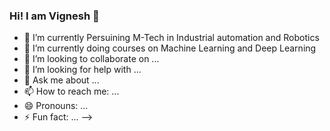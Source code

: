 ### Hi! I am Vignesh 👋

- 🔭 I’m currently Persuining M-Tech in Industrial automation and Robotics 
- 🌱 I’m currently doing courses on Machine Learning and Deep Learning
- 👯 I’m looking to collaborate on ...
- 🤔 I’m looking for help with ...
- 💬 Ask me about ...
- 📫 How to reach me: ...
- 😄 Pronouns: ...
- ⚡ Fun fact: ...
-->
